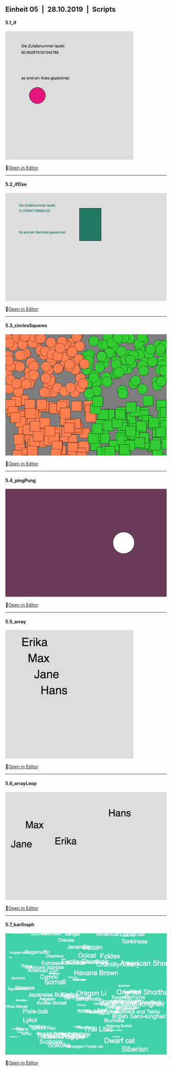 ## Einheit 05&ensp;|&ensp;28.10.2019&ensp;|&ensp;Scripts

#### 5.1_if

![Image 5.1](media/5_1.png)

🔗[Open in Editor](https://editor.p5js.org/trych/sketches/OlFBVOJCT)

---

#### 5.2_ifElse

![Image 5.2](media/5_2.png)

🔗[Open in Editor](https://editor.p5js.org/trych/sketches/ScYNXnicW)

---

#### 5.3_circlesSquares

![Image 5.3](media/5_3.png)

🔗[Open in Editor](https://editor.p5js.org/trych/sketches/dCPjSoCjj)

---

#### 5.4_pingPong

![Image 5.4](media/5_4.gif)

🔗[Open in Editor](https://editor.p5js.org/trych/sketches/24MkkEPNo)

---

#### 5.5_array

![Image 5.5](media/5_5.png)

🔗[Open in Editor](https://editor.p5js.org/trych/sketches/Osj0-Fkbi)

---

#### 5.6_arrayLoop

![Image 5.6](media/5_6.png)

🔗[Open in Editor](https://editor.p5js.org/trych/sketches/zi9mMnxLw)

---

#### 5.7_barGraph

![Image 5.7](media/5_7.png)

🔗[Open in Editor](https://editor.p5js.org/trych/sketches/KGaf6CLjU)
